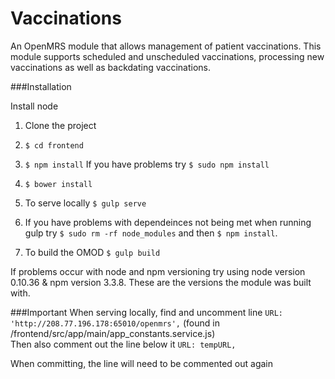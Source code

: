 # Vaccinations
An OpenMRS module that allows management of patient vaccinations.
This module supports scheduled and unscheduled vaccinations, processing new vaccinations as well as backdating vaccinations.

###Installation

Install node
1. Clone the project

2. ```$ cd frontend```

3. ```$ npm install``` If you have problems try  ```$ sudo npm install```

4. ```$ bower install```

5. To serve locally ```$ gulp serve```

6. If you have problems with dependeinces not being met when running gulp try ```$ sudo rm -rf node_modules``` and then ```$ npm install```.

7. To build the OMOD ```$ gulp build```

If problems occur with node and npm versioning try using node version 0.10.36 & npm version 3.3.8. These are the versions the module was built with.

###Important
When serving locally, find and uncomment line ```URL: 'http://208.77.196.178:65010/openmrs',``` (found in /frontend/src/app/main/app_constants.service.js)   
Then also comment out the line below it ```URL: tempURL,```    

When committing, the line will need to be commented out again

